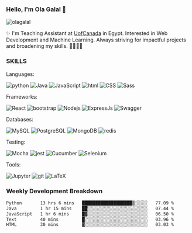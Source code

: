 ### Hello, I'm Ola Galal 👋

<!-- ![visitors](https://visitor-badge.glitch.me/badge?page_id=olagalal.olagalal) -->

<img src="https://komarev.com/ghpvc/?username=olagalal&label=Profile%20views&color=lightgrey&style=plastic" alt="olagalal" />

<p>✨ I'm Teaching Assistant at <a href="https://uofcanada.edu.eg/">UofCanada</a> in Egypt. Interested in Web Development and Machine Learning. Always striving for impactful projects and broadening my skills. 🚀👩🏻‍💻</p> 

<h3>SKILLS</h3>
Languages:
<p>
  <img alt="python" src="https://img.shields.io/badge/-Python-444444?style=flat-square&logo=python&logoColor=white" />
  <img alt="Java" src="https://img.shields.io/badge/-Java-444444?style=flat-square&logo=openjdk&logoColor=white" />  
  <img alt="JavaScript" src="https://img.shields.io/badge/-JavaScript-444444?style=flat-square&logo=JavaScript&logoColor=white" />
  <img alt="html" src="https://img.shields.io/badge/-HTML5-444444?style=flat-square&logo=html5&logoColor=white" />  
  <img alt="CSS" src="https://img.shields.io/badge/-CSS-444444?style=flat-square&logo=css3&logoColor=white" />
  <img alt="Sass" src="https://img.shields.io/badge/-Sass-444444?style=flat-square&logo=Sass&logoColor=white" /> 
</p>
Frameworks:
<p>
  <img alt="React" src="https://img.shields.io/badge/-React-444444?style=flat-square&logo=react&logoColor=white" />
  <img alt="bootstrap" src="https://img.shields.io/badge/-bootstrap-444444?style=flat-square&logo=Bootstrap&logoColor=white" />
  <img alt="Nodejs" src="https://img.shields.io/badge/-Nodejs-444444?style=flat-square&logo=Node.js&logoColor=white" />
  <img alt="ExpressJs" src="https://img.shields.io/badge/-Express-444444?style=flat-square&logo=Express&logoColor=white" />
  <img alt="Swagger" src="https://img.shields.io/badge/-Swagger-444444?style=flat-square&logo=Swagger&logoColor=white" />
</p>
Databases:
<p>
  <img alt="MySQL" src="https://img.shields.io/badge/-MySQL-444444?style=flat-square&logo=MySQL&logoColor=white" />
  <img alt="PostgreSQL" src="https://img.shields.io/badge/-PostgreSQL-444444?style=flat-square&logo=PostgreSQL&logoColor=white" /> 
  <img alt="MongoDB" src="https://img.shields.io/badge/-MongoDB-444444?style=flat-square&logo=mongodb&logoColor=white" />
  <img alt="redis" src="https://img.shields.io/badge/-redis-444444?style=flat-square&logo=redis&logoColor=white" />
</p>
Testing:
<p>
  <img alt="Mocha" src="https://img.shields.io/badge/-Mocha-444444?style=flat-square&logo=Mocha&logoColor=white" />
  <img alt="jest" src="https://img.shields.io/badge/-jest-444444?style=flat-square&logo=jest&logoColor=white" />
  <img alt="Cucumber" src="https://img.shields.io/badge/-Cucumber-444444?style=flat-square&logo=Cucumber&logoColor=white" />
  <img alt="Selenium" src="https://img.shields.io/badge/-Selenium-444444?style=flat-square&logo=Selenium&logoColor=white" />
</p>
Tools:
<p>
  <img alt="Jupyter" src="https://img.shields.io/badge/-Jupyter-444444?style=flat-square&logo=Jupyter&logoColor=white" />
  <img alt="git" src="https://img.shields.io/badge/-Git-444444?style=flat-square&logo=git&logoColor=white" />
  <img alt="LaTeX" src="https://img.shields.io/badge/-LaTeX-444444?style=flat-square&logo=LaTeX&logoColor=white" />  
</p>

<h3>Weekly Development Breakdown</h3>

<!--START_SECTION:waka-->

```txt
Python       13 hrs 6 mins   ███████████████████▒░░░░░   77.09 %
Java         1 hr 15 mins    ██░░░░░░░░░░░░░░░░░░░░░░░   07.44 %
JavaScript   1 hr 6 mins     █▓░░░░░░░░░░░░░░░░░░░░░░░   06.50 %
Text         40 mins         █░░░░░░░░░░░░░░░░░░░░░░░░   03.96 %
HTML         30 mins         ▓░░░░░░░░░░░░░░░░░░░░░░░░   03.03 %
```

<!--END_SECTION:waka-->

